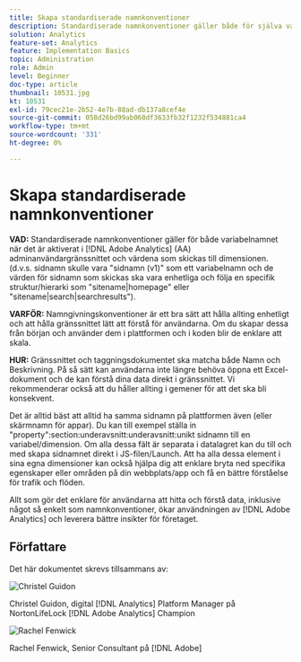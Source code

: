 ```yaml
---
title: Skapa standardiserade namnkonventioner
description: Standardiserade namnkonventioner gäller både för själva variabelnamnet när det är aktiverat i användargränssnittet i AA Admin och värdena som skickas till dimensionen.
solution: Analytics
feature-set: Analytics
feature: Implementation Basics
topic: Administration
role: Admin
level: Beginner
doc-type: article
thumbnail: 10531.jpg
kt: 10531
exl-id: 79cec21e-2b52-4e7b-88ad-db137a8cef4e
source-git-commit: 058d26bd99ab060df3633fb32f1232f534881ca4
workflow-type: tm+mt
source-wordcount: '331'
ht-degree: 0%

---
```


# Skapa standardiserade namnkonventioner

**VAD:** Standardiserade namnkonventioner gäller för både variabelnamnet när det är aktiverat i [!DNL Adobe Analytics] (AA) adminanvändargränssnittet och värdena som skickas till dimensionen. (d.v.s. sidnamn skulle vara &quot;sidnamn (v1)&quot; som ett variabelnamn och de värden för sidnamn som skickas ska vara enhetliga och följa en specifik struktur/hierarki som &quot;sitename|homepage&quot; eller &quot;sitename|search|searchresults&quot;).

**VARFÖR:** Namngivningskonventioner är ett bra sätt att hålla allting enhetligt och att hålla gränssnittet lätt att förstå för användarna. Om du skapar dessa från början och använder dem i plattformen och i koden blir de enklare att skala.

**HUR:** Gränssnittet och taggningsdokumentet ska matcha både Namn och Beskrivning. På så sätt kan användarna inte längre behöva öppna ett Excel-dokument och de kan förstå dina data direkt i gränssnittet. Vi rekommenderar också att du håller allting i gemener för att det ska bli konsekvent.

Det är alltid bäst att alltid ha samma sidnamn på plattformen även (eller skärmnamn för appar). Du kan till exempel ställa in &quot;property&quot;:section:underavsnitt:underavsnitt:unikt sidnamn till en variabel/dimension. Om alla dessa fält är separata i datalagret kan du till och med skapa sidnamnet direkt i JS-filen/Launch. Att ha alla dessa element i sina egna dimensioner kan också hjälpa dig att enklare bryta ned specifika egenskaper eller områden på din webbplats/app och få en bättre förståelse för trafik och flöden.

Allt som gör det enklare för användarna att hitta och förstå data, inklusive något så enkelt som namnkonventioner, ökar användningen av [!DNL Adobe Analytics] och leverera bättre insikter för företaget.

## Författare

Det här dokumentet skrevs tillsammans av:

![Christel Guidon](assets/Christel-Headshot-150.png)

Christel Guidon, digital [!DNL Analytics] Platform Manager på NortonLifeLock
[!DNL Adobe Analytics] Champion

![Rachel Fenwick](assets/Rachel-Fenwick-150.png)

Rachel Fenwick, Senior Consultant på [!DNL Adobe]
